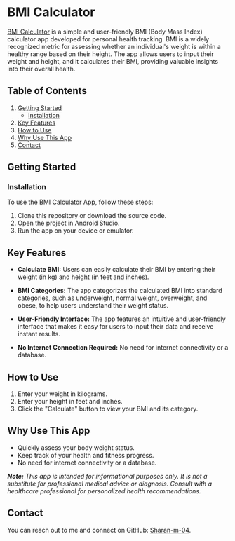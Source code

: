 # BMI Calculator

[BMI Calculator](https://github.com/Sharan-m-04/BMI-Calculator)
 is a simple and user-friendly BMI (Body Mass Index) calculator app developed for personal health tracking. BMI is a widely recognized metric for assessing whether an individual's weight is within a healthy range based on their height. The app allows users to input their weight and height, and it calculates their BMI, providing valuable insights into their overall health.

## Table of Contents

1. [Getting Started](#getting-started)
    - [Installation](#installation)
2. [Key Features](#key-features)
3. [How to Use](#how-to-use)
4. [Why Use This App](#why-use-this-app)
5. [Contact](#contact)

## Getting Started
### Installation

To use the BMI Calculator App, follow these steps:

1. Clone this repository or download the source code.
2. Open the project in Android Studio.
3. Run the app on your device or emulator.

## Key Features

- **Calculate BMI:** Users can easily calculate their BMI by entering their weight (in kg) and height (in feet and inches).

- **BMI Categories:** The app categorizes the calculated BMI into standard categories, such as underweight, normal weight, overweight, and obese, to help users understand their weight status.

- **User-Friendly Interface:** The app features an intuitive and user-friendly interface that makes it easy for users to input their data and receive instant results.

- **No Internet Connection Required:** No need for internet connectivity or a database.

## How to Use

1. Enter your weight in kilograms.
2. Enter your height in feet and inches.
3. Click the "Calculate" button to view your BMI and its category.

## Why Use This App

- Quickly assess your body weight status.
- Keep track of your health and fitness progress.
- No need for internet connectivity or a database.

***Note:*** *This app is intended for informational purposes only. It is not a substitute for professional medical advice or diagnosis. Consult with a healthcare professional for personalized health recommendations.*

## Contact

You can reach out to me and connect on GitHub: [Sharan-m-04](https://github.com/Sharan-m-04).
